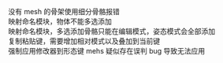 没有 mesh 的骨架使用细分骨骼报错  
映射命名模块，物体不能多选添加  
映射命名模块，多选添加骨骼只能在编辑模式，姿态模式会全部添加  
复制粘贴键，需要增加相对模式以及叠加到当前键  
强制应用修改器到形态键 mehs 疑似存在误判 bug 导致无法应用  

